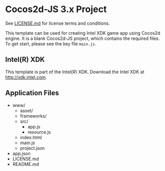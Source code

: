 # Cocos2d-JS 3.x Project

See [LICENSE.md](./LICENSE.md) for license terms and conditions.

This template can be used for creating Intel XDK game app using Cocos2d engine. It is a blank Cocos2d-JS project, which contains the required files. To get start, please see the key file `main.js`.

Intel(R) XDK
-------------------------------------------
This template is part of the Intel(R) XDK. 
Download the Intel XDK at http://xdk.intel.com.

Application Files
-----------------
* www/
	* asset/
	* frameworks/
	* src/
		* app.js
		* resource.js
	* index.html
	* main.js
	* project.json
* app.json
* LICENSE.md
* README.md